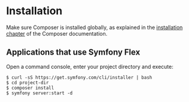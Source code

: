 Installation
============

Make sure Composer is installed globally, as explained in the
[installation chapter](https://getcomposer.org/doc/00-intro.md)
of the Composer documentation.

Applications that use Symfony Flex
----------------------------------

Open a command console, enter your project directory and execute:

```console
$ curl -sS https://get.symfony.com/cli/installer | bash
$ cd project-dir
$ composer install
$ symfony server:start -d
```